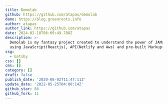 ```yaml
---
title: Demolab
github: https://github.com/atapas/demolab
demo: https://blog.greenroots.info
author: atapas
author_link: https://github.com/atapas
date: 2024-02-18T06:09:49.788Z
description: >-
  Demolab is my fantasy project created to understand the power of JAMstack
  using JavaScript(Reactjs), API(Netlify and Aws) and pre-built Markup(Gatsby).
ssg:
  - Gatsby
css: []
cms: []
category: []
draft: false
publish_date: '2020-08-02T11:47:11Z'
update_date: '2022-05-25T04:00:14Z'
github_star: 86
github_fork: 11
---
```

